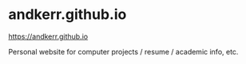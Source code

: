 # andkerr.github.io

https://andkerr.github.io

Personal website for computer projects / resume / academic info, etc.
